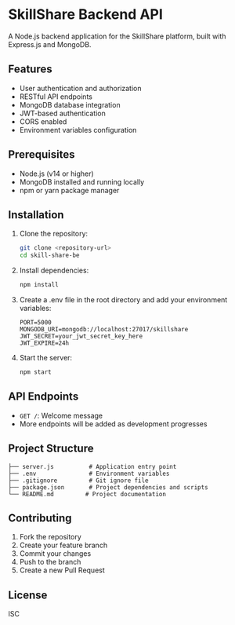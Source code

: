 # SkillShare Backend API

A Node.js backend application for the SkillShare platform, built with Express.js and MongoDB.

## Features

- User authentication and authorization
- RESTful API endpoints
- MongoDB database integration
- JWT-based authentication
- CORS enabled
- Environment variables configuration

## Prerequisites

- Node.js (v14 or higher)
- MongoDB installed and running locally
- npm or yarn package manager

## Installation

1. Clone the repository:
   ```bash
   git clone <repository-url>
   cd skill-share-be
   ```

2. Install dependencies:
   ```bash
   npm install
   ```

3. Create a .env file in the root directory and add your environment variables:
   ```env
   PORT=5000
   MONGODB_URI=mongodb://localhost:27017/skillshare
   JWT_SECRET=your_jwt_secret_key_here
   JWT_EXPIRE=24h
   ```

4. Start the server:
   ```bash
   npm start
   ```

## API Endpoints

- `GET /`: Welcome message
- More endpoints will be added as development progresses

## Project Structure

```
├── server.js          # Application entry point
├── .env               # Environment variables
├── .gitignore         # Git ignore file
├── package.json       # Project dependencies and scripts
└── README.md         # Project documentation
```

## Contributing

1. Fork the repository
2. Create your feature branch
3. Commit your changes
4. Push to the branch
5. Create a new Pull Request

## License

ISC